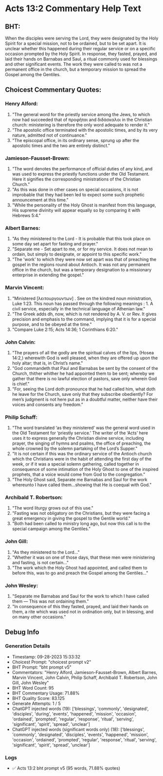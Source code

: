 # Acts 13:2 Commentary Help Text

## BHT:
When the disciples were serving the Lord, they were designated by the Holy Spirit for a special mission, not to be ordained, but to be set apart. It is unclear whether this happened during their regular service or on a specific occasion prompted by the Holy Spirit. In response, they fasted, prayed, and laid their hands on Barnabas and Saul, a ritual commonly used for blessings and other significant events. The work they were called to was not a permanent office in the church, but a temporary mission to spread the Gospel among the Gentiles.

## Choicest Commentary Quotes:
### Henry Alford:
1. "The general word for the priestly service among the Jews, to which now had succeeded that of προφῆται and διδάσκαλοι in the Christian church: ministering is therefore the only word adequate to render it." 
2. "The apostolic office terminated with the apostolic times, and by its very nature, admitted not of continuance."
3. "The episcopal office, in its ordinary sense, sprung up after the apostolic times and the two are entirely distinct."

### Jamieson-Fausset-Brown:
1. "The word denotes the performance of official duties of any kind, and was used to express the priestly functions under the Old Testament. Here it signifies the corresponding ministrations of the Christian Church."
2. "As this was done in other cases on special occasions, it is not improbable that they had been led to expect some such prophetic announcement at this time."
3. "While the personality of the Holy Ghost is manifest from this language, His supreme divinity will appear equally so by comparing it with Hebrews 5:4."

### Albert Barnes:
1. "As they ministered to the Lord - It is probable that this took place on some day set apart for fasting and prayer."
2. "Separate me - Set apart to me, or for my service. It does not mean to ordain, but simply to designate, or appoint to this specific work."
3. "The 'work' to which they were now set apart was that of preaching the gospel in the regions round about Antioch. It was not any permanent office in the church, but was a temporary designation to a missionary enterprise in extending the gospel."

### Marvin Vincent:
1. "Ministered [λειτουργουντων] . See on the kindred noun ministration, Luke 1:23. This noun has passed through the following meanings : 1. A civil service, especially in the technical language of Athenian law."
2. "The Greek adds dh, now, which is not rendered by A. V. or Rev. It gives precision and emphasis to the command, implying that it is for a special purpose, and to be obeyed at the time."
3. "Compare Luke 2:15; Acts 14:36; 1 Corinthians 6:20."

### John Calvin:
1. "The prayers of all the godly are the spiritual calves of the lips, (Hosea 14:2,) wherewith God is well pleased, when they are offered up upon the holy altar; that is, in Christ’s name."
2. "God commandeth that Paul and Barnabas be sent by the consent of the Church, thither whither he had appointed them to be sent; whereby we gather that there is no lawful election of pastors, save only wherein God is chief."
3. "For, seeing the Lord doth pronounce that he had called him, what doth he leave for the Church, save only that they subscribe obediently? For men’s judgment is not here put as in a doubtful matter, neither have their voices and consents any freedom."

### Philip Schaff:
1. "The word translated ‘as they ministered’ was the general word used in the Old Testament for ‘priestly service.’ The writer of the ‘Acts’ here uses it to express generally the Christian divine service, including prayer, the singing of hymns and psalms, the office of preaching, the whole crowned by the solemn partaking of the Lord’s Supper." 
2. "It is not certain if this was the ordinary service of the Antioch church which the Christians were in the habit of attending the first day of the week, or if it was a special solemn gathering, called together in consequence of some intimation of the Holy Ghost to one of the inspired prophets, that a voice would come from God to the congregation." 
3. "The Holy Ghost said, Separate me Barnabas and Saul for the work whereunto I have called them...showing that He is coequal with God."

### Archibald T. Robertson:
1. "The word liturgy grows out of this use." 
2. "Fasting was not obligatory on the Christians, but they were facing a great emergency in giving the gospel to the Gentile world." 
3. "Both had been called to ministry long ago, but now this call is to the special campaign among the Gentiles."

### John Gill:
1. "As they ministered to the Lord..." 
2. "Whether it was on one of those days, that these men were ministering and fasting, is not certain..."
3. "The work which the Holy Ghost had appointed, and called them to before this, was to go and preach the Gospel among the Gentiles..."

### John Wesley:
1. "Separate me Barnabas and Saul for the work to which I have called them — This was not ordaining them."
2. "In consequence of this they fasted, prayed, and laid their hands on them, a rite which was used not in ordination only, but in blessing, and on many other occasions."


## Debug Info
### Generation Details
- Timestamp: 09-28-2023 15:33:32
- Choicest Prompt: "choicest prompt v2"
- BHT Prompt: "bht prompt v5"
- Commentators: "Henry Alford, Jamieson-Fausset-Brown, Albert Barnes, Marvin Vincent, John Calvin, Philip Schaff, Archibald T. Robertson, John Gill, John Wesley"
- BHT Word Count: 95
- BHT Commentary Usage: 71.88%
- BHT Quality Score: 83.125
- Generate Attempts: 1 / 5
- ChatGPT injected words (19):
	['blessings', 'commonly', 'designated', 'disciples', 'during', 'events', 'happened', 'mission', 'occasion', 'ordained', 'prompted', 'regular', 'response', 'ritual', 'serving', 'significant', 'spirit', 'spread', 'unclear']
- ChatGPT injected words (significant words only) (18):
	['blessings', 'commonly', 'designated', 'disciples', 'events', 'happened', 'mission', 'occasion', 'ordained', 'prompted', 'regular', 'response', 'ritual', 'serving', 'significant', 'spirit', 'spread', 'unclear']

### Logs
- ✅ Acts 13:2 bht prompt v5 (95 words, 71.88% quotes)